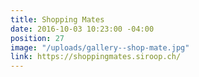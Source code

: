 ```yaml
---
title: Shopping Mates
date: 2016-10-03 10:23:00 -04:00
position: 27
image: "/uploads/gallery--shop-mate.jpg"
link: https://shoppingmates.siroop.ch/
---
```


